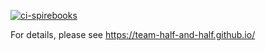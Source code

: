[![ci-spirebooks](https://github.com/Team-Half-and-Half/spirebooks/actions/workflows/ci.yml/badge.svg)](https://github.com/Team-Half-and-Half/spirebooks/actions/workflows/ci.yml)

For details, please see https://team-half-and-half.github.io/
